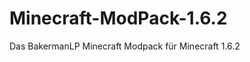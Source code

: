 Minecraft-ModPack-1.6.2
=======================

Das BakermanLP Minecraft Modpack für Minecraft 1.6.2
